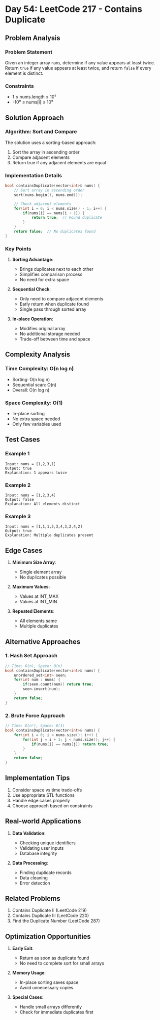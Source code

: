 # Day 54: LeetCode 217 - Contains Duplicate

## Problem Analysis

### Problem Statement

Given an integer array `nums`, determine if any value appears at least twice. Return `true` if any value appears at least twice, and return `false` if every element is distinct.

### Constraints

- 1 ≤ nums.length ≤ 10⁵
- -10⁹ ≤ nums[i] ≤ 10⁹

## Solution Approach

### Algorithm: Sort and Compare

The solution uses a sorting-based approach:

1. Sort the array in ascending order
2. Compare adjacent elements
3. Return true if any adjacent elements are equal

### Implementation Details

```cpp
bool containsDuplicate(vector<int>& nums) {
    // Sort array in ascending order
    sort(nums.begin(), nums.end());

    // Check adjacent elements
    for(int i = 0; i < nums.size() - 1; i++) {
        if(nums[i] == nums[i + 1]) {
            return true;  // Found duplicate
        }
    }
    return false;  // No duplicates found
}
```

### Key Points

1. **Sorting Advantage**:

   - Brings duplicates next to each other
   - Simplifies comparison process
   - No need for extra space

2. **Sequential Check**:

   - Only need to compare adjacent elements
   - Early return when duplicate found
   - Single pass through sorted array

3. **In-place Operation**:
   - Modifies original array
   - No additional storage needed
   - Trade-off between time and space

## Complexity Analysis

### Time Complexity: O(n log n)

- Sorting: O(n log n)
- Sequential scan: O(n)
- Overall: O(n log n)

### Space Complexity: O(1)

- In-place sorting
- No extra space needed
- Only few variables used

## Test Cases

### Example 1

```
Input: nums = [1,2,3,1]
Output: true
Explanation: 1 appears twice
```

### Example 2

```
Input: nums = [1,2,3,4]
Output: false
Explanation: All elements distinct
```

### Example 3

```
Input: nums = [1,1,1,3,3,4,3,2,4,2]
Output: true
Explanation: Multiple duplicates present
```

## Edge Cases

1. **Minimum Size Array**:

   - Single element array
   - No duplicates possible

2. **Maximum Values**:

   - Values at INT_MAX
   - Values at INT_MIN

3. **Repeated Elements**:
   - All elements same
   - Multiple duplicates

## Alternative Approaches

### 1. Hash Set Approach

```cpp
// Time: O(n), Space: O(n)
bool containsDuplicate(vector<int>& nums) {
    unordered_set<int> seen;
    for(int num : nums) {
        if(seen.count(num)) return true;
        seen.insert(num);
    }
    return false;
}
```

### 2. Brute Force Approach

```cpp
// Time: O(n²), Space: O(1)
bool containsDuplicate(vector<int>& nums) {
    for(int i = 0; i < nums.size(); i++) {
        for(int j = i + 1; j < nums.size(); j++) {
            if(nums[i] == nums[j]) return true;
        }
    }
    return false;
}
```

## Implementation Tips

1. Consider space vs time trade-offs
2. Use appropriate STL functions
3. Handle edge cases properly
4. Choose approach based on constraints

## Real-world Applications

1. **Data Validation**:

   - Checking unique identifiers
   - Validating user inputs
   - Database integrity

2. **Data Processing**:
   - Finding duplicate records
   - Data cleaning
   - Error detection

## Related Problems

1. Contains Duplicate II (LeetCode 219)
2. Contains Duplicate III (LeetCode 220)
3. Find the Duplicate Number (LeetCode 287)

## Optimization Opportunities

1. **Early Exit**:

   - Return as soon as duplicate found
   - No need to complete sort for small arrays

2. **Memory Usage**:

   - In-place sorting saves space
   - Avoid unnecessary copies

3. **Special Cases**:
   - Handle small arrays differently
   - Check for immediate duplicates first
